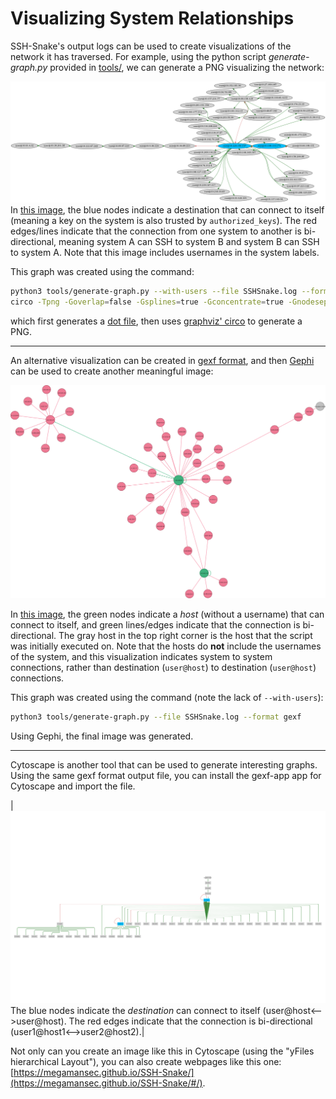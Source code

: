 # Visualizing System Relationships


SSH-Snake's output logs can be used to create visualizations of the network it has traversed. For example, using the python script _generate-graph.py_ provided in [tools/](tools/), we can generate a PNG visualizing the network:

![A graph visualizing the relation between systems using SSH](tools/SSH-Snake-dot-circo.png)
In [this image](tools/SSH-Snake-dot-circo.png), the blue nodes indicate a destination that can connect to itself (meaning a key on the system is also trusted by `authorized_keys`). The red edges/lines indicate that the connection from one system to another is bi-directional, meaning system A can SSH to system B and system B can SSH to system A. Note that this image includes usernames in the system labels.

This graph was created using the command:

```bash
python3 tools/generate-graph.py --with-users --file SSHSnake.log --format dot
circo -Tpng -Goverlap=false -Gsplines=true -Gconcentrate=true -Gnodesep=0.1 -Goverlap=false SSHSnake_dot_file.dot -o SSH-Snake-dot-circo.png
```

which first generates a [dot file](https://en.wikipedia.org/wiki/DOT_(graph_description_language)), then uses [graphviz' circo](https://graphviz.org/docs/layouts/circo/) to generate a PNG.

---

An alternative visualization can be created in [gexf format](https://gexf.net/), and then [Gephi](https://gephi.org/users/download/) can be used to create another meaningful image:

![A graph visualizing the relation between systems using SSH](tools/SSH-Snake-Gephi.svg)

In [this image](tools/SSH-Snake-Gephi.svg), the green nodes indicate a _host_ (without a username) that can connect to itself, and green lines/edges indicate that the connection is bi-directional. The gray host in the top right corner is the host that the script was initially executed on. Note that the hosts do __not__ include the usernames of the system, and this visualization indicates system to system connections, rather than destination (`user@host`) to destination (`user@host`) connections.

This graph was created using the command (note the lack of `--with-users`):

```bash
python3 tools/generate-graph.py --file SSHSnake.log --format gexf
```

Using Gephi, the final image was generated.

---

Cytoscape is another tool that can be used to generate interesting graphs. Using the same gexf format output file, you can install the gexf-app app for Cytoscape and import the file.

|![A graph visualizing the relation between systems using SSH](tools/SSH-Snake-CytoScape.svg)The blue nodes indicate the _destination_ can connect to itself (user@host<-->user@host). The red edges indicate that the connection is bi-directional (user1@host1<-->user2@host2).|

Not only can you create an image like this in Cytoscape (using the "yFiles hierarchical Layout"), you can also create webpages like this one: [https://megamansec.github.io/SSH-Snake/](https://megamansec.github.io/SSH-Snake/#/).
